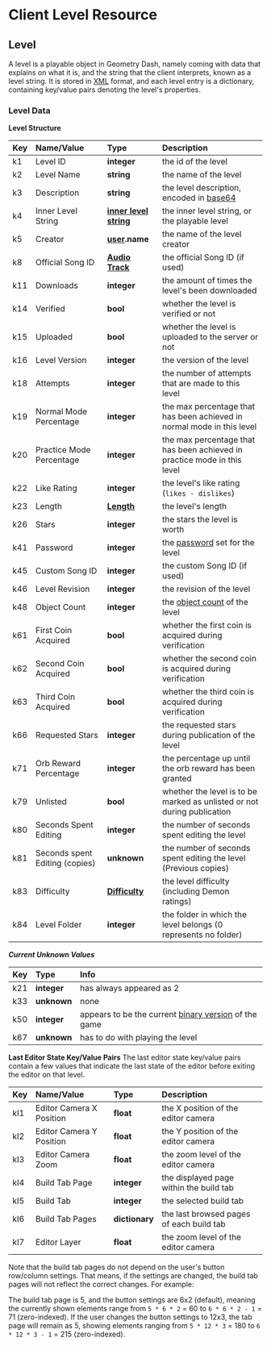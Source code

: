 # Client Level Resource

## Level
A level is a playable object in Geometry Dash, namely coming with data that explains on what it is, and the string that the client interprets, known as a level string. It is stored in [XML](https://en.wikipedia.org/wiki/XML) format, and each level entry is a dictionary, containing key/value pairs denoting the level's properties.

### Level Data
**Level Structure**

| Key | Name/Value                    | Type                                                             | Description                                                                      |
|:----|:------------------------------|:-----------------------------------------------------------------|:---------------------------------------------------------------------------------|
| k1  | Level ID                      | **integer**                                                      | the id of the level                                                              |
| k2  | Level Name                    | **string**                                                       | the name of the level                                                            |
| k3  | Description                   | **string**                                                       | the level description, encoded in [base64](https://en.wikipedia.org/wiki/Base64) |
| k4  | Inner Level String            | **[inner level string](level-components/inner-level-string.md)** | the inner level string, or the playable level                                    |
| k5  | Creator                       | **[user](./user.md).name**                                       | the name of the level creator                                                    |
| k8  | Official Song ID              | **[Audio Track](/reference?id=audio-track)**                     | the official Song ID (if used)                                                   |
| k11 | Downloads                     | **integer**                                                      | the amount of times the level's been downloaded                                  |
| k14 | Verified                      | **bool**                                                         | whether the level is verified or not                                             |
| k15 | Uploaded                      | **bool**                                                         | whether the level is uploaded to the server or not                               |
| k16 | Level Version                 | **integer**                                                      | the version of the level                                                         |
| k18 | Attempts                      | **integer**                                                      | the number of attempts that are made to this level                               |
| k19 | Normal Mode Percentage        | **integer**                                                      | the max percentage that has been achieved in normal mode in this level           |
| k20 | Practice Mode Percentage      | **integer**                                                      | the max percentage that has been achieved in practice mode in this level         |
| k22 | Like Rating                   | **integer**                                                      | the level's like rating (`likes - dislikes`)                                     |
| k23 | Length                        | **[Length](enumerations.md)**                                    | the level's length                                                               |
| k26 | Stars                         | **integer**                                                      | the stars the level is worth                                                     |
| k41 | Password                      | **integer**                                                      | the [password]() <!-- local gamesave password topic link --> set for the level   |
| k45 | Custom Song ID                | **integer**                                                      | the custom Song ID (if used)                                                     |
| k46 | Level Revision                | **integer**                                                      | the revision of the level                                                        |
| k48 | Object Count                  | **integer**                                                      | the [object count]() of the level                                                |
| k61 | First Coin Acquired           | **bool**                                                         | whether the first coin is acquired during verification                           |
| k62 | Second Coin Acquired          | **bool**                                                         | whether the second coin is acquired during verification                          |
| k63 | Third Coin Acquired           | **bool**                                                         | whether the third coin is acquired during verification                           |
| k66 | Requested Stars               | **integer**                                                      | the requested stars during publication of the level                              |
| k71 | Orb Reward Percentage         | **integer**                                                      | the percentage up until the orb reward has been granted                          |
| k79 | Unlisted                      | **bool**                                                         | whether the level is to be marked as unlisted or not during publication          |
| k80 | Seconds Spent Editing         | **integer**                                                      | the number of seconds spent editing the level                                    |
| k81 | Seconds spent Editing (copies)| **unknown**                                                      | the number of seconds spent editing the level (Previous copies)                  |
| k83 | Difficulty                    | **[Difficulty](enumerations.md)**                                | the level difficulty (including Demon ratings)                                   |
| k84 | Level Folder                  | **integer**                                                      | the folder in which the level belongs (0 represents no folder)                   |

***Current Unknown Values***

| Key | Type        | Info                                                     |
|:----|:------------|:---------------------------------------------------------|
| k21 | **integer** | has always appeared as 2                                 |
| k33 | **unknown** | none                                                     |
| k50 | **integer** | appears to be the current [binary version]() of the game |
| k67 | **unknown** | has to do with playing the level                         |


**Last Editor State Key/Value Pairs**
The last editor state key/value pairs contain a few values that indicate the last state of the editor before exiting the editor on that level.

| Key | Name/Value               | Type           | Description                              |
|:----|:-------------------------|:---------------|:-----------------------------------------|
| kI1 | Editor Camera X Position | **float**      | the X position of the editor camera      |
| kI2 | Editor Camera Y Position | **float**      | the Y position of the editor camera      |
| kI3 | Editor Camera Zoom       | **float**      | the zoom level of the editor camera      |
| kI4 | Build Tab Page           | **integer**    | the displayed page within the build tab  |
| kI5 | Build Tab                | **integer**    | the selected build tab                   |
| kI6 | Build Tab Pages          | **dictionary** | the last browsed pages of each build tab |
| kI7 | Editor Layer             | **float**      | the zoom level of the editor camera      |

Note that the build tab pages do not depend on the user's button row/column settings. That means, if the settings are changed, the build tab pages will not reflect the correct changes. For example:

The build tab page is 5, and the button settings are 6x2 (default), meaning the currently shown elements range from `5 * 6 * 2` = 60 to `6 * 6 * 2 - 1` = 71 (zero-indexed). If the user changes the button settings to 12x3, the tab page will remain as 5, showing elements ranging from `5 * 12 * 3` = 180 to `6 * 12 * 3 - 1` = 215 (zero-indexed).
